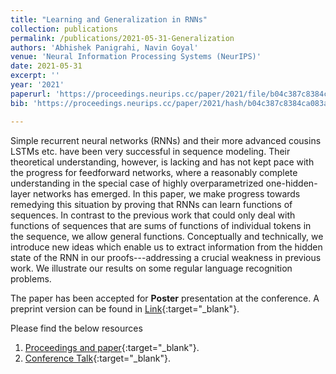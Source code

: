 ```yaml
---
title: "Learning and Generalization in RNNs"
collection: publications
permalink: /publications/2021-05-31-Generalization
authors: 'Abhishek Panigrahi, Navin Goyal'
venue: 'Neural Information Processing Systems (NeurIPS)'
date: 2021-05-31
excerpt: ''
year: '2021'
paperurl: 'https://proceedings.neurips.cc/paper/2021/file/b04c387c8384ca083a71b8da516f65f6-Paper.pdf'
bib: 'https://proceedings.neurips.cc/paper/2021/hash/b04c387c8384ca083a71b8da516f65f6-Abstract.html'

---
```


Simple recurrent neural networks (RNNs) and their more advanced cousins LSTMs etc. have been very successful in sequence modeling. Their theoretical understanding, however, is lacking and has not kept pace with the progress for feedforward networks, where a reasonably complete understanding in the special case of highly overparametrized one-hidden-layer networks has emerged. In this paper, we make progress towards remedying this situation by proving that RNNs can learn functions of sequences. In contrast to the previous work that could only deal with functions of sequences that are sums of functions of individual tokens in the sequence, we allow general functions. Conceptually and technically, we introduce new ideas which enable us to extract information from the hidden state of the RNN in our proofs---addressing a crucial weakness in previous work. We illustrate our results on some regular language recognition problems.

The paper has been accepted for **Poster** presentation at the conference. A preprint version can be found in [Link](https://arxiv.org/pdf/2106.00047.pdf){:target="_blank"}.


Please find the below resources
1. [Proceedings and paper](https://openreview.net/forum?id=yr7nrY18Xu){:target="_blank"}.
2. [Conference Talk](https://nips.cc/virtual/2021/poster/27878){:target="_blank"}. 
